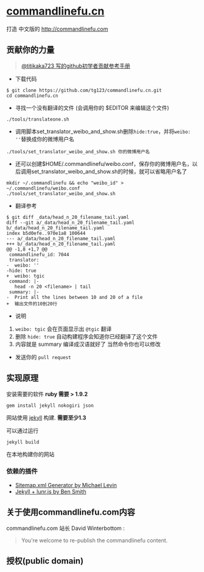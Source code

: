 [commandlinefu.cn](http://commandlinefu.cn)
==================

打造 中文版的 http://commandlinefu.com

贡献你的力量
------------

 > [@titikaka723 写的github初学者贡献参考手册](http://c.blog.sina.com.cn/profile.php?blogid=605b307f890007kg)

 * 下载代码

```
$ git clone https://github.com/tg123/commandlinefu.cn.git
cd commandlinefu.cn
```

 * 寻找一个没有翻译的文件 (会调用你的 $EDITOR 来编辑这个文件) 

```
./tools/translateone.sh
```

 * 调用脚本set_translator_weibo_and_show.sh删除`hide:true`，并将`weibo: ''`替换成你的微博用户名

```
./tools/set_translator_weibo_and_show.sh 你的微博用户名
```

* 还可以创建$HOME/.commandlinefu/weibo.conf，保存你的微博用户名，以后调用set_translator_weibo_and_show.sh的时候，就可以省略用户名了

```
mkdir ~/.commandlinefu && echo "weibo_id" > ~/.commandlinefu/weibo.conf
./tools/set_translator_weibo_and_show.sh
```

 * 翻译参考

```
$ git diff _data/head_n_20_filename_tail.yaml
diff --git a/_data/head_n_20_filename_tail.yaml b/_data/head_n_20_filename_tail.yaml
index b5d0efe..970e1a8 100644
--- a/_data/head_n_20_filename_tail.yaml
+++ b/_data/head_n_20_filename_tail.yaml
@@ -1,8 +1,7 @@
 commandlinefu_id: 7044
 translator:
-  weibo: ''
-hide: true
+  weibo: tgic
 command: |-
   head -n 20 <filename> | tail
 summary: |-
-  Print all the lines between 10 and 20 of a file
+  输出文件的10到20行
```
  
 * 说明 

  1. `weibo: tgic` 会在页面显示出 `@tgic` 翻译
  1. 删除 `hide: true` 自动构建程序会知道你已经翻译了这个文件
  1. 内容就是 summary 编译成汉语就好了 当然命令你也可以修改

 * 发送你的 `pull request`
 

实现原理
--------

安装需要的软件 **ruby 需要 > 1.9.2**

```
gem install jekyll nokogiri json
```

网站使用 [jekyll](http://jekyllrb.com/) 构建. **需要至少1.3**

可以通过运行

```
jekyll build
```

在本地构建你的网站

### 依赖的插件
 * [Sitemap.xml Generator by Michael Levin](https://github.com/kinnetica/jekyll-plugins)
 * [Jekyll + lunr.js by Ben Smith](https://github.com/slashdotdash/jekyll-lunr-js-search)

关于使用commandlinefu.com内容
-----------------------------

commandlinefu.com 站长 David Winterbottom :

> You're welcome to re-publish the commandlinefu content.


授权(public domain)
-------------------
